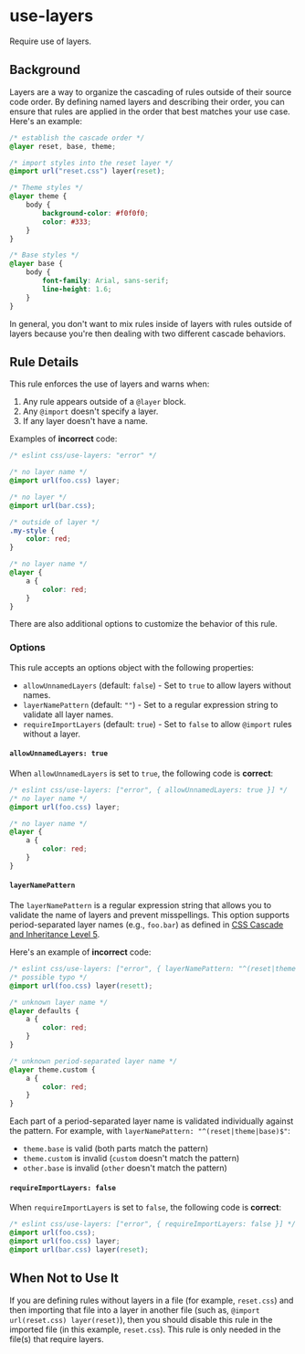 # use-layers

Require use of layers.

## Background

Layers are a way to organize the cascading of rules outside of their source code order. By defining named layers and describing their order, you can ensure that rules are applied in the order that best matches your use case. Here's an example:

```css
/* establish the cascade order */
@layer reset, base, theme;

/* import styles into the reset layer */
@import url("reset.css") layer(reset);

/* Theme styles */
@layer theme {
	body {
		background-color: #f0f0f0;
		color: #333;
	}
}

/* Base styles */
@layer base {
	body {
		font-family: Arial, sans-serif;
		line-height: 1.6;
	}
}
```

In general, you don't want to mix rules inside of layers with rules outside of layers because you're then dealing with two different cascade behaviors.

## Rule Details

This rule enforces the use of layers and warns when:

1. Any rule appears outside of a `@layer` block.
1. Any `@import` doesn't specify a layer.
1. If any layer doesn't have a name.

Examples of **incorrect** code:

```css
/* eslint css/use-layers: "error" */

/* no layer name */
@import url(foo.css) layer;

/* no layer */
@import url(bar.css);

/* outside of layer */
.my-style {
	color: red;
}

/* no layer name */
@layer {
	a {
		color: red;
	}
}
```

There are also additional options to customize the behavior of this rule.

### Options

This rule accepts an options object with the following properties:

- `allowUnnamedLayers` (default: `false`) - Set to `true` to allow layers without names.
- `layerNamePattern` (default: `""`) - Set to a regular expression string to validate all layer names.
- `requireImportLayers` (default: `true`) - Set to `false` to allow `@import` rules without a layer.

#### `allowUnnamedLayers: true`

When `allowUnnamedLayers` is set to `true`, the following code is **correct**:

```css
/* eslint css/use-layers: ["error", { allowUnnamedLayers: true }] */
/* no layer name */
@import url(foo.css) layer;

/* no layer name */
@layer {
	a {
		color: red;
	}
}
```

#### `layerNamePattern`

The `layerNamePattern` is a regular expression string that allows you to validate the name of layers and prevent misspellings. This option supports period-separated layer names (e.g., `foo.bar`) as defined in [CSS Cascade and Inheritance Level 5](https://drafts.csswg.org/css-cascade-5/#layer-names).

Here's an example of **incorrect** code:

```css
/* eslint css/use-layers: ["error", { layerNamePattern: "^(reset|theme|base)$" }] */
/* possible typo */
@import url(foo.css) layer(resett);

/* unknown layer name */
@layer defaults {
	a {
		color: red;
	}
}

/* unknown period-separated layer name */
@layer theme.custom {
	a {
		color: red;
	}
}
```

Each part of a period-separated layer name is validated individually against the pattern. For example, with `layerNamePattern: "^(reset|theme|base)$"`:

- `theme.base` is valid (both parts match the pattern)
- `theme.custom` is invalid (`custom` doesn't match the pattern)
- `other.base` is invalid (`other` doesn't match the pattern)

#### `requireImportLayers: false`

When `requireImportLayers` is set to `false`, the following code is **correct**:

```css
/* eslint css/use-layers: ["error", { requireImportLayers: false }] */
@import url(foo.css);
@import url(foo.css) layer;
@import url(bar.css) layer(reset);
```

## When Not to Use It

If you are defining rules without layers in a file (for example, `reset.css`) and then importing that file into a layer in another file (such as, `@import url(reset.css) layer(reset)`), then you should disable this rule in the imported file (in this example, `reset.css`). This rule is only needed in the file(s) that require layers.
